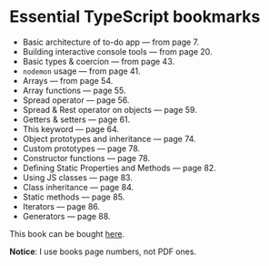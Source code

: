 # Essential TypeScript bookmarks
* Basic architecture of to-do app — from page 7.
* Building interactive console tools — from page 20.
* Basic types & coercion — from page 43.
* `nodemon` usage — from page 41.
* Arrays — from page 54.
* Array functions — page 55.
* Spread operator — page 56.
* Spread & Rest operator on objects — page 59.
* Getters & setters — page 61.
* This keyword — page 64.
* Object prototypes and inheritance — page 74.
* Custom prototypes — page 78.
* Constructor functions — page 78.
* Defining Static Properties and Methods — page 82.
* Using JS classes — page 83.
* Class inheritance — page 84.
* Static methods — page 85.
* Iterators — page 86.
* Generators — page 88.

This book can be bought [here](https://www.apress.com/gp/book/9781484270103).

__Notice__: I use books page numbers, not PDF ones. 

